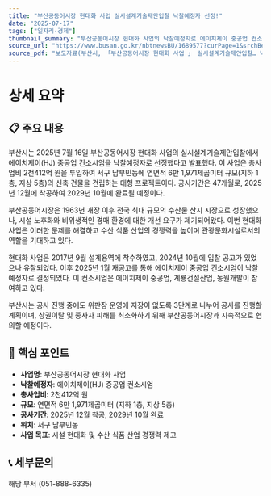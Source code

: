 ```yaml
---
title: "부산공동어시장 현대화 사업 실시설계기술제안입찰 낙찰예정자 선정!"
date: "2025-07-17"
tags: ["일자리·경제"]
thumbnail_summary: "부산공동어시장 현대화 사업의 낙찰예정자로 에이치제이 중공업 컨소시엄이 선정되었습니다."
source_url: "https://www.busan.go.kr/nbtnewsBU/1689577?curPage=1&srchBeginDt=&srchEndDt=&srchKey=&srchText="
source_pdf: "보도자료(부산시, 「부산공동어시장 현대화 사업 」 실시설계기술제안입찰… 낙찰예정자 선정!).pdf"
---
```


# 상세 요약

## 📋 주요 내용
부산시는 2025년 7월 16일 부산공동어시장 현대화 사업의 실시설계기술제안입찰에서 에이치제이(HJ) 중공업 컨소시엄을 낙찰예정자로 선정했다고 발표했다. 이 사업은 총사업비 2천412억 원을 투입하여 서구 남부민동에 연면적 6만 1,971제곱미터 규모(지하 1층, 지상 5층)의 신축 건물을 건립하는 대형 프로젝트이다. 공사기간은 47개월로, 2025년 12월에 착공하여 2029년 10월에 완료될 예정이다.

부산공동어시장은 1963년 개장 이후 전국 최대 규모의 수산물 산지 시장으로 성장했으나, 시설 노후화와 비위생적인 경매 환경에 대한 개선 요구가 제기되어왔다. 이번 현대화 사업은 이러한 문제를 해결하고 수산 식품 산업의 경쟁력을 높이며 관광문화시설로서의 역할을 기대하고 있다.

현대화 사업은 2017년 9월 설계용역에 착수하였고, 2024년 10월에 입찰 공고가 있었으나 유찰되었다. 이후 2025년 1월 재공고를 통해 에이치제이 중공업 컨소시엄이 낙찰예정자로 결정되었다. 이 컨소시엄은 에이치제이 중공업, 계룡건설산업, 동원개발이 참여하고 있다.

부산시는 공사 진행 중에도 위판장 운영에 지장이 없도록 3단계로 나누어 공사를 진행할 계획이며, 상권이탈 및 종사자 피해를 최소화하기 위해 부산공동어시장과 지속적으로 협의할 예정이다.

## 🎯 핵심 포인트
- **사업명**: 부산공동어시장 현대화 사업
- **낙찰예정자**: 에이치제이(HJ) 중공업 컨소시엄
- **총사업비**: 2천412억 원
- **규모**: 연면적 6만 1,971제곱미터 (지하 1층, 지상 5층)
- **공사기간**: 2025년 12월 착공, 2029년 10월 완료
- **위치**: 서구 남부민동
- **사업 목표**: 시설 현대화 및 수산 식품 산업 경쟁력 제고

## 📞 세부문의
해당 부서 (051-888-6335)
